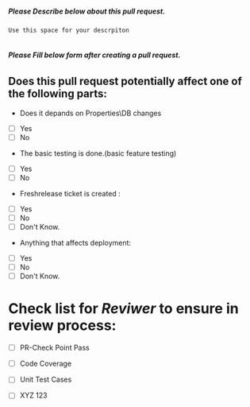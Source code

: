 
##### ***Please Describe below about this pull request.***
```
Use this space for your descrpiton


```
###### ***Please Fill below form after creating a pull request.***

## Does this pull request potentially affect one of the following parts:

  - Does it depands on Properties\DB changes
  - [ ] Yes
  - [ ] No
  - The basic testing is done.(basic feature testing)
  - [ ] Yes
  - [ ] No
  - Freshrelease ticket is created : 
  - [ ] Yes
  - [ ] No
  - [ ] Don't Know.
  - Anything that affects deployment: 
  - [ ] Yes
  - [ ] No
  - [ ] Don't Know.

# Check list for ***Reviwer*** to ensure in review process:
- [ ] PR-Check Point Pass
- [ ] Code Coverage
- [ ] Unit Test Cases
- [ ] XYZ 123

